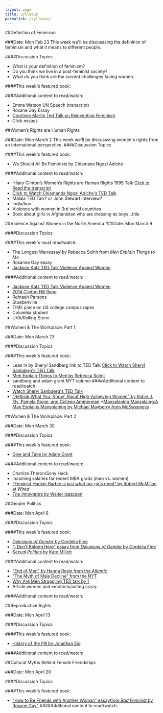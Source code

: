 ```yaml
---
layout: page
title: Syllabus
permalink: /syllabus/
---
```



##Definition of Feminism 

###Date: Mon Feb 23
This week we'll be discusssing the definition of feminism and what it means to different people.

####Discussion Topics
* What is your definition of feminism?
* Do you think we live in a post-feminist society?
* What do you think are the current challenges facing women.

####This week's featured book:

####Additional content to read/watch: 

* Emma Watson UN Speech (transcript)
* Roxane Gay Essay
* [Courtney Martin Ted Talk on Reinventing Feminism](https://www.ted.com/talks/courtney_martin_reinventing_feminism)
* Click essays


##Women’s Rights are Human Rights

###Date: Mon March 2
This week we'll be discusssing women's rights from an international perspective. 
####Discussion Topics

####This week's featured book:
* We Should All Be Feminists by Chiamana Ngozi Adiche 

####Additional content to read/watch: 
* Hilary Clinton’s Women’s Rights are Human Rights 1995 Talk [Click to Read the transcript](www.) 
* [Click to Watch Chiamanda Ngozi Adiche's TED Talk](http:www.ted.com)
* Malala TED Talk? or John Stewart interview?
* India/bus
* Violence with women in 3rd world countries
* Book about girls in Afghanistan who are dressing as boys...title


##Violence Against Women  in the North America
###Date: Mon March 9

####Discussion Topics

####This week's must read/watch:
* The Longest War(essay)by Rebecca Solnit from *Men Explain Things to Me*
* Roxanne Gay essay
* [Jackson Katz TED Talk Violence Against Women](https://www.ted.com/talksjackson_katz_violence_against_women_it_s_a_men_s_issue)


####Additional content to read/watch: 
* [Jackson Katz TED Talk Violence Against Women](https://www.ted.com/talksjackson_katz_violence_against_women_it_s_a_men_s_issue)
* [2014 Clinton Hill Rape](http://gothamist.com/2014/09/12nypd_woman_walking_in_clinton_hill.php) 
* Rehtaeh Parsons
* Stuebenville
* TIME piece on US college campus rapes
* Columbia student
* UVA/Rolling Stone



##Women & The Workplace: Part 1

###Date: Mon March 23

####Discussion Topics

####This week's featured book:
* Lean In by Sheryl Sandberg link to TED Talk [Click to Watch Sheryl Sanbderg's TED Talk](https://www.ted.com/talks/sheryl_sandberg_why_we_have_too_few_women_leaders)
* [Men Explain Things to Men by Rebecca Solnit](http://www.amazon.com/Men-Explain-Things-Rebecca-Solnit/dp/1608463869)
* sandberg and adam grant NYT column
####Additional content to read/watch: 
* [Watch Sheryl Sanbderg's TED Talk](https://www.ted.com/talks/sheryl_sandberg_why_we_have_too_few_women_leaders)
* ["Rethink What You 'Know' About High-Achieving Women" by Robin J. Ely, Pamela Stone, and Colleen Ammerman](https://hbr.org/2014/12/rethink-what-you-know-about-high-achieving-women)
*[Mansplaning Mansplaing:A Man Explains Mansplaning by Michael Mayberry from McSweeneys](http://www.mcsweeneys.net/articles/mansplaining-mansplaining-a-man-explains-mansplaining)

##Women & The Workplace: Part 2

###Date: Mon March 30

####Discussion Topics

####This week's featured book:
* [Give and Take by Adam Grant](http://www.amazon.com/Give-Take-Helping-Others-Success/dp/0143124986)

####Additional content to read/watch: 
* Charlize Theron/Sony Hack
* Incoming salaries for recent MBA grads (men vs. women)
* ["Feminist Hacker Barbie is just what our girls need" by Robert McMillan at *Wired*](http://www.wired.com/2014/11/feminist-hacker-barbie-just-little-girls-need/)
* [*The Innovators* by Walter Isaacson](http://www.amazon.com/Innovators-Hackers-Geniuses-Created-Revolution/dp/147670869X/ref=sr_1_1?s=books&ie=UTF8&qid=1421531801&sr=1-1&keywords=innovators)


##Gender Politics

###Date: Mon April 6

####Discussion Topics

####This week's featured book:
* [*Delusions of Gender* by Cordelia Fine](http://www.amazon.com/Delusions-Gender-Society-Neurosexism-Difference/dp/0393340244)
* ["I Don't Belong Here" essay from *Delusions of Gender* by Cordelia Fine](http://www.amazon.com/Brain-Sex-Difference-Between-Women/dp/0385311834/ref=sr_1_1?s=books&ie=UTF8&qid=1421528349&sr=1-1&keywords=brain+sex)
* [*Sexual Politics* by Kate Millett](http://www.amazon.com/Sexual-Politics-Kate-Millett/dp/0252068890)

####Additional content to read/watch: 
* ["End of Men" by Hanna Rosin from the *Atlantic*](http://www.theatlantic.com/magazine/archive/2010/07/the-end-of-men/308135/)
* ["The Myth of Male Decline" from the NYT](http://www.nytimes.com/2012/09/30/opinion/sunday/the-myth-of-male-decline.html?pagewanted=all&_r=0)
* [Why Are Men Struggling TED talk by ?](https://www.ted.com/talks/zimchallenge)
* Article women and emotions/acting crazy.
####Additional content to read/watch: 

##Reproductive Rights

###Date: Mon April 13

####Discussion Topics####This week's featured book:
* [History of the Pill by Jonathan Eig](http://www.amazon.com/Birth-Pill-Crusaders-Reinvented-Revolution/dp/0393073726/ref=sr_1_1?ie=UTF8&qid=1421530782&sr=8-1&keywords=history+of+the+pill)
####Additional content to read/watch: 

##Cultural Myths Behind Female Friendships 

###Date: Mon April 20

####Discussion Topics
####This week's featured book:
* ["How to Be Friends with Another Woman" essayfrom *Bad Feminist* by Roxane Gay"]()####Additional content to read/watch: 